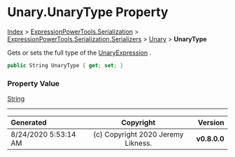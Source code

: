 ﻿# Unary.UnaryType Property

[Index](../index.md) > [ExpressionPowerTools.Serialization](ExpressionPowerTools.Serialization.a.md) > [ExpressionPowerTools.Serialization.Serializers](ExpressionPowerTools.Serialization.Serializers.n.md) > [Unary](ExpressionPowerTools.Serialization.Serializers.Unary.cs.md) > **UnaryType**

Gets or sets the full type of the [UnaryExpression](https://docs.microsoft.com/dotnet/api/system.linq.expressions.unaryexpression) .

```csharp
public String UnaryType { get; set; }
```

### Property Value

 [String](https://docs.microsoft.com/dotnet/api/system.string) 


---

| Generated | Copyright | Version |
| :-- | :-: | --: |
| 8/24/2020 5:53:14 AM | (c) Copyright 2020 Jeremy Likness. | **v0.8.0.0** |
